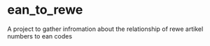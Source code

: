 # ean_to_rewe
A project to gather infromation about the relationship of rewe artikel numbers to ean codes
